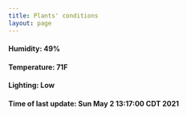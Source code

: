 ```yaml
---
title: Plants' conditions
layout: page
---
```



#### Humidity: 49%
#### Temperature: 71F
#### Lighting: Low
#### Time of last update: Sun May  2 13:17:00 CDT 2021
